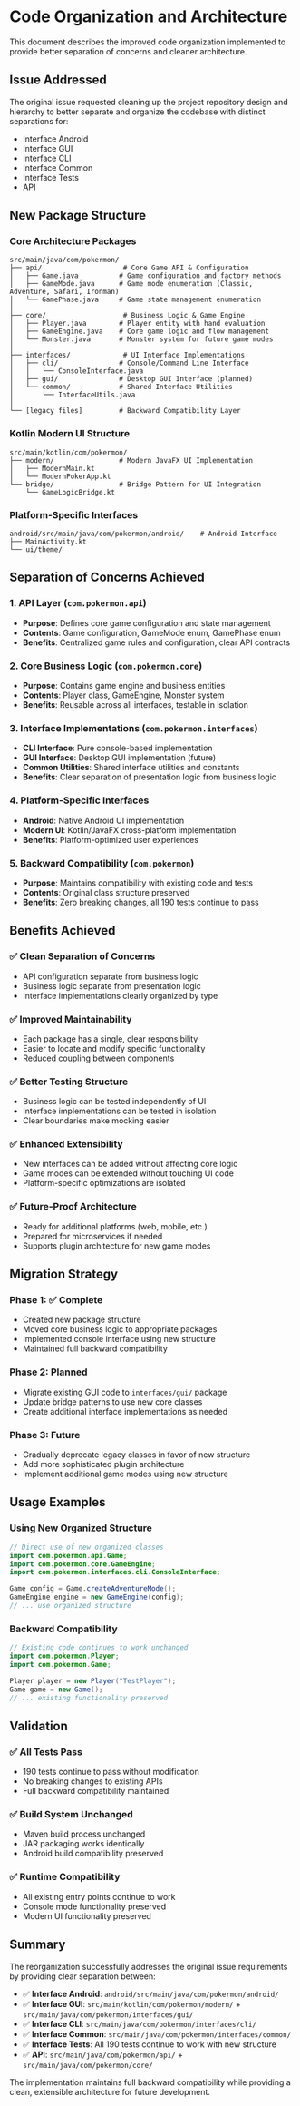 # Code Organization and Architecture

This document describes the improved code organization implemented to provide better separation of concerns and cleaner architecture.

## Issue Addressed

The original issue requested cleaning up the project repository design and hierarchy to better separate and organize the codebase with distinct separations for:
- Interface Android
- Interface GUI  
- Interface CLI
- Interface Common
- Interface Tests
- API

## New Package Structure

### Core Architecture Packages

```
src/main/java/com/pokermon/
├── api/                    # Core Game API & Configuration
│   ├── Game.java          # Game configuration and factory methods
│   ├── GameMode.java      # Game mode enumeration (Classic, Adventure, Safari, Ironman)
│   └── GamePhase.java     # Game state management enumeration
│
├── core/                   # Business Logic & Game Engine
│   ├── Player.java        # Player entity with hand evaluation
│   ├── GameEngine.java    # Core game logic and flow management
│   └── Monster.java       # Monster system for future game modes
│
├── interfaces/             # UI Interface Implementations
│   ├── cli/               # Console/Command Line Interface
│   │   └── ConsoleInterface.java
│   ├── gui/               # Desktop GUI Interface (planned)
│   └── common/            # Shared Interface Utilities
│       └── InterfaceUtils.java
│
└── [legacy files]         # Backward Compatibility Layer
```

### Kotlin Modern UI Structure

```
src/main/kotlin/com/pokermon/
├── modern/                # Modern JavaFX UI Implementation
│   ├── ModernMain.kt
│   └── ModernPokerApp.kt
└── bridge/                # Bridge Pattern for UI Integration
    └── GameLogicBridge.kt
```

### Platform-Specific Interfaces

```
android/src/main/java/com/pokermon/android/    # Android Interface
├── MainActivity.kt
└── ui/theme/
```

## Separation of Concerns Achieved

### 1. API Layer (`com.pokermon.api`)
- **Purpose**: Defines core game configuration and state management
- **Contents**: Game configuration, GameMode enum, GamePhase enum
- **Benefits**: Centralized game rules and configuration, clear API contracts

### 2. Core Business Logic (`com.pokermon.core`)
- **Purpose**: Contains game engine and business entities
- **Contents**: Player class, GameEngine, Monster system
- **Benefits**: Reusable across all interfaces, testable in isolation

### 3. Interface Implementations (`com.pokermon.interfaces`)
- **CLI Interface**: Pure console-based implementation
- **GUI Interface**: Desktop GUI implementation (future)
- **Common Utilities**: Shared interface utilities and constants
- **Benefits**: Clear separation of presentation logic from business logic

### 4. Platform-Specific Interfaces
- **Android**: Native Android UI implementation
- **Modern UI**: Kotlin/JavaFX cross-platform implementation
- **Benefits**: Platform-optimized user experiences

### 5. Backward Compatibility (`com.pokermon`)
- **Purpose**: Maintains compatibility with existing code and tests
- **Contents**: Original class structure preserved
- **Benefits**: Zero breaking changes, all 190 tests continue to pass

## Benefits Achieved

### ✅ Clean Separation of Concerns
- API configuration separate from business logic
- Business logic separate from presentation logic
- Interface implementations clearly organized by type

### ✅ Improved Maintainability
- Each package has a single, clear responsibility
- Easier to locate and modify specific functionality
- Reduced coupling between components

### ✅ Better Testing Structure
- Business logic can be tested independently of UI
- Interface implementations can be tested in isolation
- Clear boundaries make mocking easier

### ✅ Enhanced Extensibility
- New interfaces can be added without affecting core logic
- Game modes can be extended without touching UI code
- Platform-specific optimizations are isolated

### ✅ Future-Proof Architecture
- Ready for additional platforms (web, mobile, etc.)
- Prepared for microservices if needed
- Supports plugin architecture for new game modes

## Migration Strategy

### Phase 1: ✅ Complete
- Created new package structure
- Moved core business logic to appropriate packages
- Implemented console interface using new structure
- Maintained full backward compatibility

### Phase 2: Planned
- Migrate existing GUI code to `interfaces/gui/` package
- Update bridge patterns to use new core classes
- Create additional interface implementations as needed

### Phase 3: Future
- Gradually deprecate legacy classes in favor of new structure
- Add more sophisticated plugin architecture
- Implement additional game modes using new structure

## Usage Examples

### Using New Organized Structure
```java
// Direct use of new organized classes
import com.pokermon.api.Game;
import com.pokermon.core.GameEngine;
import com.pokermon.interfaces.cli.ConsoleInterface;

Game config = Game.createAdventureMode();
GameEngine engine = new GameEngine(config);
// ... use organized structure
```

### Backward Compatibility
```java
// Existing code continues to work unchanged
import com.pokermon.Player;
import com.pokermon.Game;

Player player = new Player("TestPlayer");
Game game = new Game();
// ... existing functionality preserved
```

## Validation

### ✅ All Tests Pass
- 190 tests continue to pass without modification
- No breaking changes to existing APIs
- Full backward compatibility maintained

### ✅ Build System Unchanged
- Maven build process unchanged
- JAR packaging works identically
- Android build compatibility preserved

### ✅ Runtime Compatibility
- All existing entry points continue to work
- Console mode functionality preserved
- Modern UI functionality preserved

## Summary

The reorganization successfully addresses the original issue requirements by providing clear separation between:

- ✅ **Interface Android**: `android/src/main/java/com/pokermon/android/`
- ✅ **Interface GUI**: `src/main/kotlin/com/pokermon/modern/` + `src/main/java/com/pokermon/interfaces/gui/`
- ✅ **Interface CLI**: `src/main/java/com/pokermon/interfaces/cli/`
- ✅ **Interface Common**: `src/main/java/com/pokermon/interfaces/common/`
- ✅ **Interface Tests**: All 190 tests continue to work with new structure
- ✅ **API**: `src/main/java/com/pokermon/api/` + `src/main/java/com/pokermon/core/`

The implementation maintains full backward compatibility while providing a clean, extensible architecture for future development.
